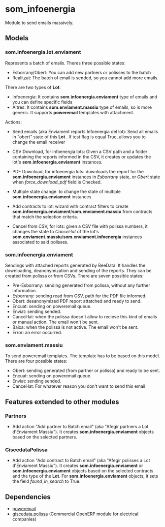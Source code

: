 # som_infoenergia

Module to send emails massively.

## Models
### som.infoenergia.lot.enviament
Represents a batch of emails. Theres three possible states:
*  Esborrany/Obert: You can add new partners or polisses to the batch
*  Realitzat: The batch of email is sended, so you cannot add more emails.

There are two types of **Lot**:
*  Infoenergia: It contains **som.infoenergia.enviament** type of emails and you can define specific fields
*  Altres: It contains **som.enviament.massiu** type of emails, so is more generic. It supports **poweremail** templates with attachment.

Actions:
*  Send emails (aka Enviament reports Infoenergia del lot): Send all emails in "obert" state of this **Lot** . If test flag is equal True, allows you to change the email receiver

* CSV Download, for infoenergia lots: Given a CSV path and a folder containing the reports informed in the CSV, it creates or updates the lot's **som.infoenergia.enviament** instances.

* PDF Download, for infoenergia lots: downloads the report for the **som.infoenergia.enviament** instances in *Esborrany* state, or *Obert* state when *force_download_pdf* field is Checked.

* Multiple state change: to change the state of multiple **som.infoenergia.enviament** instances.

* Add contracts to lot: wizard with contract filters to create **som.infoenergia.enviament**/**som.enviament.massiu** from contracts that match the selection criteria.

* Cancel from CSV, for lots: given a CSV file with polissa numbers, it changes the state to *Cancel·lat* of the lot's **som.enviament.massiu**/**som.enviament.infoenergia** instances associated to said polisses.


### som.infoenergia.enviament
Sendings with attached reports generated by BeeData. It handles the downloading, deanonymization and sending of the reports.
They can be created from polissa or from CSVs.
There are seven possible states:
* Pre-Esborrany: sending generated from polissa, without any further information.
* Esborrany: sending read from CSV, path for the PDF file informed.
* Obert: desanonymized PDF report attatched and ready to send.
* Encuat: sending on poweremail queue.
* Enviat: sending sended.
* Cancel·lat: when the polissa doesn't allow to recieve this kind of emails or manual action. The email won't be sent.
* Baixa: when the polissa is not active. The email won't be sent.
* Error: an error occurred.

### som.enviament.massiu
To send poweremail templates. The template has to be based on this model.
There are four possible states:
* Obert: sending generated (from partner or polissa) and ready to be sent.
* Encuat: sending on poweremail queue.
* Enviat: sending sended.
* Cancel·lat: For whatever reason you don't want to send this email


## Features extended to other modules
### Partners
*  Add action "Add partner to Batch email" (aka "Afegir partners a Lot d'Enviament Massiu"). It creates **som.infoenergia.enviament** objects based on the selected partners.
### GiscedataPolissa
*  Add action "Add contract to Batch email" (aka "Afegir polisses a Lot d'Enviament Massiu"). It creates **som.infoenergia.enviament** or **som.infoenergia.enviament** objects based on the selected contracts and the type of the **Lot**. For **som.infoenergia.enviament** objects, it sets the field *found_in_search* to True.


## Dependencies
*  [poweremail](https://github.com/gisce/poweremail)
*  [giscedata.polissa](https://github.com/gisce/) (Commercial OpenERP module for electrical companies)
